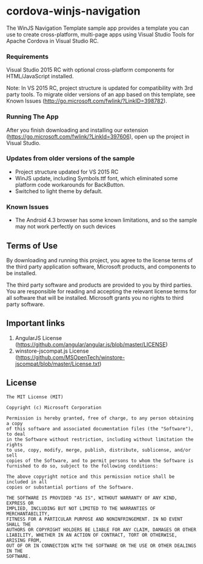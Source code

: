 # cordova-winjs-navigation

The WinJS Navigation Template sample app provides a template you can use to create cross-platform, multi-page apps using Visual Studio Tools for Apache Cordova in Visual Studio RC.

### Requirements
Visual Studio 2015 RC with optional cross-platform components for HTML/JavaScript installed.

Note: In VS 2015 RC, project structure is updated for compatibility with 3rd party tools. To migrate older versions of an app based on this template, see Known Issues (http://go.microsoft.com/fwlink/?LinkID=398782).

### Running The App
After you finish downloading and installing our extension (https://go.microsoft.com/fwlink/?LinkId=397606), open up the project in Visual Studio.

### Updates from older versions of the sample
- Project structure updated for VS 2015 RC
- WinJS update, including Symbols.ttf font, which eliminated some platform code workarounds for BackButton.
- Switched to light theme by default.

### Known Issues
- The Android 4.3 browser has some known limitations, and so the sample may not work perfectly on such devices


## Terms of Use
By downloading and running this project, you agree to the license terms of the third party application software, Microsoft products, and components to be installed. 

The third party software and products are provided to you by third parties. You are responsible for reading and accepting the relevant license terms for all software that will be installed. Microsoft grants you no rights to third party software.


## Important links
1. AngularJS License (https://github.com/angular/angular.js/blob/master/LICENSE)
1. winstore-jscompat.js License (https://github.com/MSOpenTech/winstore-jscompat/blob/master/License.txt)


## License
```
The MIT License (MIT)

Copyright (c) Microsoft Corporation

Permission is hereby granted, free of charge, to any person obtaining a copy
of this software and associated documentation files (the "Software"), to deal
in the Software without restriction, including without limitation the rights
to use, copy, modify, merge, publish, distribute, sublicense, and/or sell
copies of the Software, and to permit persons to whom the Software is
furnished to do so, subject to the following conditions:

The above copyright notice and this permission notice shall be included in all
copies or substantial portions of the Software.

THE SOFTWARE IS PROVIDED "AS IS", WITHOUT WARRANTY OF ANY KIND, EXPRESS OR
IMPLIED, INCLUDING BUT NOT LIMITED TO THE WARRANTIES OF MERCHANTABILITY,
FITNESS FOR A PARTICULAR PURPOSE AND NONINFRINGEMENT. IN NO EVENT SHALL THE
AUTHORS OR COPYRIGHT HOLDERS BE LIABLE FOR ANY CLAIM, DAMAGES OR OTHER
LIABILITY, WHETHER IN AN ACTION OF CONTRACT, TORT OR OTHERWISE, ARISING FROM,
OUT OF OR IN CONNECTION WITH THE SOFTWARE OR THE USE OR OTHER DEALINGS IN THE
SOFTWARE.
```


